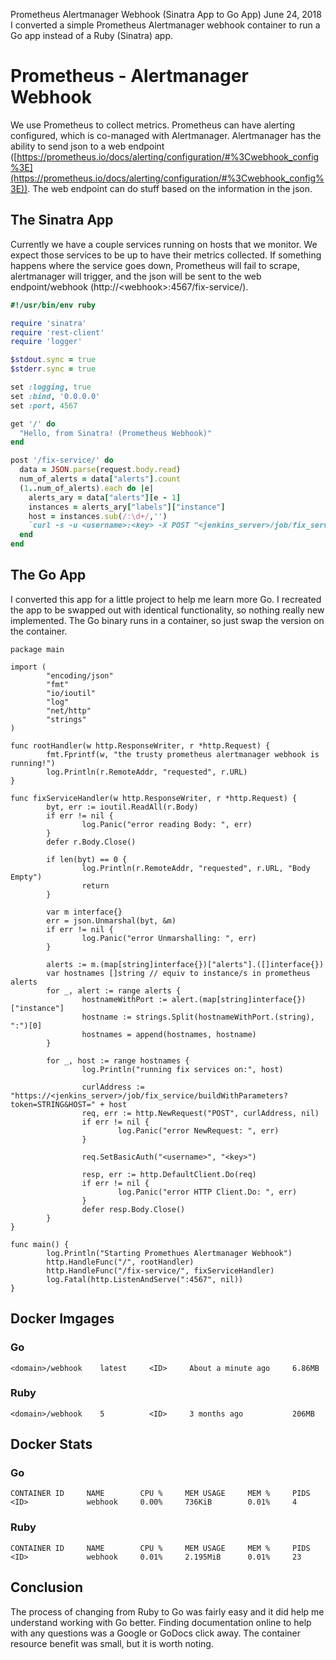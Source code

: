 Prometheus Alertmanager Webhook (Sinatra App to Go App)
June 24, 2018
I converted a simple Prometheus Alertmanager webhook container to run a Go app instead of a Ruby (Sinatra) app.
# Prometheus - Alertmanager Webhook

We use Prometheus to collect metrics. Prometheus can have alerting configured, which is co-managed with Alertmanager. Alertmanager has the ability to send json to a web endpoint ([https://prometheus.io/docs/alerting/configuration/#%3Cwebhook_config%3E](https://prometheus.io/docs/alerting/configuration/#%3Cwebhook_config%3E)). The web endpoint can do stuff based on the information in the json.

## The Sinatra App

Currently we have a couple services running on hosts that we monitor. We expect those services to be up to have their metrics collected. If something happens where the service goes down, Prometheus will fail to scrape, alertmanager will trigger, and the json will be sent to the web endpoint/webhook (http://\<webhook>:4567/fix-service/).

```ruby
#!/usr/bin/env ruby

require 'sinatra'
require 'rest-client'
require 'logger'

$stdout.sync = true
$stderr.sync = true

set :logging, true
set :bind, '0.0.0.0'
set :port, 4567

get '/' do
  "Hello, from Sinatra! (Prometheus Webhook)"
end

post '/fix-service/' do
  data = JSON.parse(request.body.read)
  num_of_alerts = data["alerts"].count
  (1..num_of_alerts).each do |e|
    alerts_ary = data["alerts"][e - 1]
    instances = alerts_ary["labels"]["instance"]
    host = instances.sub(/:\d+/,'')
    `curl -s -u <username>:<key> -X POST "<jenkins_server>/job/fix_service/buildWithParameters?token=STRING&HOST=#{host}"`
  end
end
```

## The Go App

I converted this app for a little project to help me learn more Go. I recreated the app to be swapped out with identical functionality, so nothing really new implemented. The Go binary runs in a container, so just swap the version on the container.

```golang
package main

import (
        "encoding/json"
        "fmt"
        "io/ioutil"
        "log"
        "net/http"
        "strings"
)

func rootHandler(w http.ResponseWriter, r *http.Request) {
        fmt.Fprintf(w, "the trusty prometheus alertmanager webhook is running!")
        log.Println(r.RemoteAddr, "requested", r.URL)
}

func fixServiceHandler(w http.ResponseWriter, r *http.Request) {
        byt, err := ioutil.ReadAll(r.Body)
        if err != nil {
                log.Panic("error reading Body: ", err)
        }
        defer r.Body.Close()

        if len(byt) == 0 {
                log.Println(r.RemoteAddr, "requested", r.URL, "Body Empty")
                return
        }

        var m interface{}
        err = json.Unmarshal(byt, &m)
        if err != nil {
                log.Panic("error Unmarshalling: ", err)
        }

        alerts := m.(map[string]interface{})["alerts"].([]interface{})
        var hostnames []string // equiv to instance/s in prometheus alerts
        for _, alert := range alerts {
                hostnameWithPort := alert.(map[string]interface{})["instance"]
                hostname := strings.Split(hostnameWithPort.(string), ":")[0]
                hostnames = append(hostnames, hostname)
        }

        for _, host := range hostnames {
                log.Println("running fix services on:", host)

                curlAddress := "https://<jenkins_server>/job/fix_service/buildWithParameters?token=STRING&HOST=" + host
                req, err := http.NewRequest("POST", curlAddress, nil)
                if err != nil {
                        log.Panic("error NewRequest: ", err)
                }

                req.SetBasicAuth("<username>", "<key>")

                resp, err := http.DefaultClient.Do(req)
                if err != nil {
                        log.Panic("error HTTP Client.Do: ", err)
                }
                defer resp.Body.Close()
        }
}

func main() {
        log.Println("Starting Promethues Alertmanager Webhook")
        http.HandleFunc("/", rootHandler)
        http.HandleFunc("/fix-service/", fixServiceHandler)
        log.Fatal(http.ListenAndServe(":4567", nil))
}
```

## Docker Imgages

### Go

```none
<domain>/webhook    latest     <ID>     About a minute ago     6.86MB
```

### Ruby

```none
<domain>/webhook    5          <ID>     3 months ago           206MB
```

## Docker Stats

### Go

```none
CONTAINER ID     NAME        CPU %     MEM USAGE     MEM %     PIDS
<ID>             webhook     0.00%     736KiB        0.01%     4
```

### Ruby

```none
CONTAINER ID     NAME        CPU %     MEM USAGE     MEM %     PIDS
<ID>             webhook     0.01%     2.195MiB      0.01%     23
```

## Conclusion

The process of changing from Ruby to Go was fairly easy and it did help me understand working with Go better. Finding documentation online to help with any questions was a Google or GoDocs click away. The container resource benefit was small, but it is worth noting.
